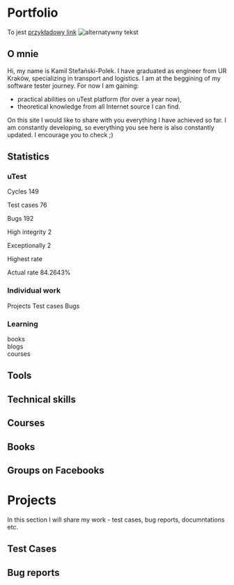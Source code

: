# Portfolio

To jest [przykładowy link](http://przykład.pl/)
![alternatywny tekst](/path/to/img.jpg "Tytuł")

## O mnie
Hi, my name is Kamil Stefański-Polek. I have graduated as engineer from UR Kraków, specializing in transport and logistics. 
I am at the beggining of my software tester journey. 
For now I am gaining:
* practical abilities on uTest platform (for over a year now),
* theoretical knowledge from all Internet source I can find.

On this site I would like to share with you everything I have achieved so far.
I am constantly developing, so everything you see here is also constantly updated. 
I encourage you to check ;)

## Statistics
### uTest
Cycles          149

Test cases      76

Bugs            192

High integrity  2

Exceptionally   2

Highest rate  

Actual rate     84.2643%

### Individual work
Projects
Test cases
Bugs


### Learning
books   
blogs   
courses


## Tools


## Technical skills


## Courses


## Books


## Groups on Facebooks


# Projects
In this section I will share my work - test cases, bug reports, documntations etc.

## Test Cases


## Bug reports


## 
